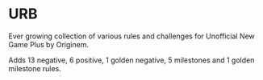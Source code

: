 # URB
Ever growing collection of various rules and challenges for Unofficial New Game Plus by Originem.

Adds 13 negative, 6 positive, 1 golden negative, 5 milestones and 1 golden milestone rules.
